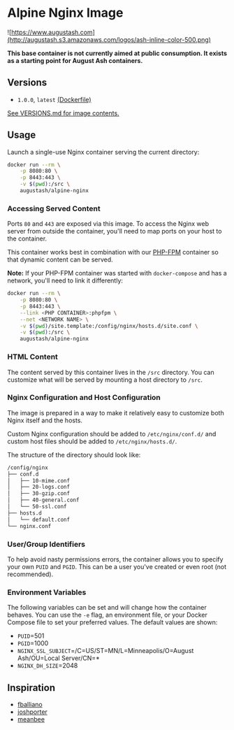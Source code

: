 # Alpine Nginx Image

![https://www.augustash.com](http://augustash.s3.amazonaws.com/logos/ash-inline-color-500.png)

**This base container is not currently aimed at public consumption. It exists as a starting point for August Ash containers.**

## Versions

- `1.0.0`, `latest` [(Dockerfile)](https://github.com/augustash/docker-alpine-nginx/blob/1.0.0/Dockerfile)

[See VERSIONS.md for image contents.](https://github.com/augustash/docker-alpine-nginx/blob/master/VERSIONS.md)

## Usage

Launch a single-use Nginx container serving the current directory:

```bash
docker run --rm \
    -p 8080:80 \
    -p 8443:443 \
    -v $(pwd):/src \
    augustash/alpine-nginx
```

### Accessing Served Content

Ports `80` and `443` are exposed via this image. To access the Nginx web server from outside the container, you'll need to map ports on your host to the container.

This container works best in combination with our [PHP-FPM](https://github.com/augustash/docker-alpine-phpfpm) container so that dynamic content can be served.

**Note:** If your PHP-FPM container was started with `docker-compose` and has a network, you'll need to link it differently:

```bash
docker run --rm \
    -p 8080:80 \
    -p 8443:443 \
    --link <PHP CONTAINER>:phpfpm \
    --net <NETWORK NAME> \
    -v $(pwd)/site.template:/config/nginx/hosts.d/site.conf \
    -v $(pwd):/src \
    augustash/alpine-nginx
```

### HTML Content

The content served by this container lives in the `/src` directory. You can customize what will be served by mounting a host directory to `/src`.

### Nginx Configuration and Host Configuration

The image is prepared in a way to make it relatively easy to customize both Nginx itself and the hosts.

Custom Nginx configuration should be added to `/etc/nginx/conf.d/` and custom host files should be added to `/etc/nginx/hosts.d/`.

The structure of the directory should look like:

```bash
/config/nginx
├── conf.d
│   ├── 10-mime.conf
│   ├── 20-logs.conf
│   ├── 30-gzip.conf
│   ├── 40-general.conf
│   └── 50-ssl.conf
├── hosts.d
│   └── default.conf
└── nginx.conf
```

### User/Group Identifiers

To help avoid nasty permissions errors, the container allows you to specify your own `PUID` and `PGID`. This can be a user you've created or even root (not recommended).

### Environment Variables

The following variables can be set and will change how the container behaves. You can use the `-e` flag, an environment file, or your Docker Compose file to set your preferred values. The default values are shown:

- `PUID`=501
- `PGID`=1000
- `NGINX_SSL_SUBJECT`=/C=US/ST=MN/L=Minneapolis/O=August Ash/OU=Local Server/CN=*
- `NGINX_DH_SIZE`=2048

## Inspiration

- [fballiano](https://github.com/fballiano/)
- [joshporter](https://github.com/joshporter)
- [meanbee](https://github.com/meanbee/)

